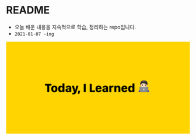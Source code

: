 # README

- 오늘 배운 내용을 지속적으로 학습, 정리하는 repo입니다.
- `2021-01-07 ~ing`

![til_image](README.assets/til_image.png)

